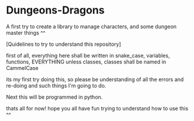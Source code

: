 # Dungeons-Dragons
A first try to create a library to manage characters, and some dungeon master things ^^

[Quidelines to try to understand this repository]

first of all, everything here shall be written in snake_case, variables, functions, EVERYTHING unless classes, classes shall be named in CammelCase


its my first try doing this, so please be understanding of all the errors and re-doing and such things I'm going to do.

Next this will be programmed in python.

thats all for now! hope you all have fun trying to understand how to use this ^^